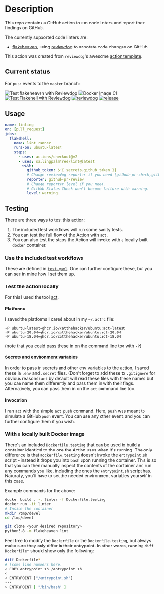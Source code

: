 # Description

This repo contains a GitHub action to run code linters and report their findings on GitHub.

The currently supported code linters are:
- [flakeheaven](https://github.com/flakeheaven/flakeheaven),
using [reviewdog](https://github.com/reviewdog/reviewdog) to annotate code changes on GitHub.

This action was created from `reviewdog`'s awesome [action template](https://github.com/reviewdog/action-template).

## Current status

For `push` events to the `master` branch:

[![Test flakeheaven with Reviewdog](https://github.com/sailingpalmtree/lint/actions/workflows/test.yml/badge.svg?branch=master&event=push)](https://github.com/sailingpalmtree/lint/actions/workflows/test.yml)
[![Docker Image CI](https://github.com/sailingpalmtree/lint/actions/workflows/dockerimage.yml/badge.svg?branch=master&event=push)](https://github.com/sailingpalmtree/lint/actions/workflows/dockerimage.yml)
[![Test Flakehell with Reviewdog](https://github.com/sailingpalmtree/lint/actions/workflows/test.yml/badge.svg?branch=master&event=push)](https://github.com/sailingpalmtree/lint/actions/workflows/test.yml)
[![reviewdog](https://github.com/sailingpalmtree/lint/actions/workflows/reviewdog.yml/badge.svg?branch=master&event=push)](https://github.com/sailingpalmtree/lint/actions/workflows/reviewdog.yml)
[![release](https://github.com/sailingpalmtree/lint/actions/workflows/release.yml/badge.svg?branch=master&event=push)](https://github.com/sailingpalmtree/lint/actions/workflows/release.yml)

## Usage

```yaml
name: linting
on: [pull_request]
jobs:
  flakehell:
    name: lint-runner
    runs-on: ubuntu-latest
    steps:
      - uses: actions/checkout@v2
      - uses: sailingpalmtree/lint@latest
        with:
          github_token: ${{ secrets.github_token }}
          # Change reviewdog reporter if you need [github-pr-check,github-check,github-pr-review].
          reporter: github-pr-review
          # Change reporter level if you need.
          # GitHub Status Check won't become failure with warning.
          level: warning
```

## Testing

There are three ways to test this action:

1. The included test workflows will run some sanity tests.
2. You can test the full flow of the Action with `act`.
3. You can also test the steps the Action will invoke with a locally built `docker` container.

### Use the included test workflows

These are defined in [`test.yaml`](https://github.com/sailingpalmtree/lint/blob/master/.github/workflows/test.yml). One can further configure these, but you can see in mine how I set them up.

### Test the action locally

For this I used the tool [act](https://github.com/nektos/act).

#### Platforms

I saved the platforms I cared about in my `~/.actrc` file:

```text
-P ubuntu-latest=ghcr.io/catthehacker/ubuntu:act-latest
-P ubuntu-20.04=ghcr.io/catthehacker/ubuntu:act-20.04
-P ubuntu-18.04=ghcr.io/catthehacker/ubuntu:act-18.04
```

(note that you could pass these in on the command line too with `-P`)

#### Secrets and environment variables

In order to pass in secrets and other env variables to the action, I saved these in `.env` and `.secret` files.
(Don't forget to add these to `.gitignore` for obvious reasons)
`act` by default will read these files with these names but you can name them differently and pass them in with their flags.
Alternatively, you can pass them in on the `act` command line too.

#### Invocation

I ran `act` with the simple `act push` command. Here, `push` was meant to simulate a GitHub `push` event. You can use any other event, and you can further configure them if you wish.

### With a locally built Docker image

There's an included `Dockerfile.testing` that can be used to build a container identical to the one the Action uses when it's running. The only difference is that `Dockerfile.testing` doesn't invoke the `entrypoint.sh` script - instead it drops you into `bash` upon running the container. This is so that you can then manually inspect the contents of the container and run any commands you like, including the ones the `entrypoint.sh` script has. Naturally, you'll have to set the needed environment variables yourself in this case.

Example commands for the above:
```bash
docker build . -t linter -f Dockerfile.testing 
docker run -it linter
# Inside the container
mkdir /tmp/devel
cd /tmp/devel

git clone <your desired repository>
python3.8 -m flakeheaven lint
```

Feel free to modify the `Dockerfile` or the `Dockerfile.testing`, but always make sure they only differ in their entrypoint. In other words, running `diff Dockerfile*` should show only the following:

```bash
diff Dockerfile*
# [some line numbers here]
< COPY entrypoint.sh /entrypoint.sh
<
< ENTRYPOINT ["/entrypoint.sh"]
---
> ENTRYPOINT [ "/bin/bash" ]
```
